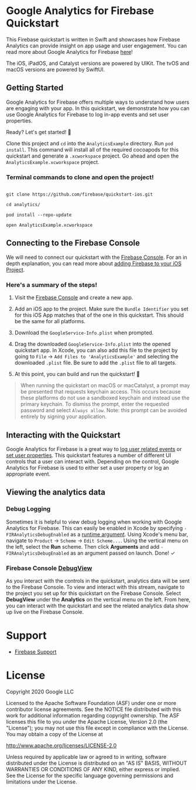 # Google Analytics for Firebase Quickstart

This Firebase quickstart is written in Swift and showcases how Firebase
Analytics can provide insight on app usage and user engagement. You can read more
about Google Analytics for Firebase [here](https://firebase.google.com/docs/analytics)!

The iOS, iPadOS, and Catalyst versions are powered by UIKit. The tvOS and macOS
versions are powered by SwiftUI.

## Getting Started

Google Analytics for Firebase offers multiple ways to understand how users are
engaging with your app. In this quickstart, we demonstrate how you can use
Google Analytics for Firebase to log in-app events and set user properties.

Ready? Let's get started! 🚀

Clone this project and `cd` into the `AnalyticsExample` directory.
Run `pod install`. This command will install all of the required cocoapods
for this quickstart and generate a `.xcworkspace` project. Go ahead and
open the `AnalyticsExample.xcworkspace` project.

### Terminal commands to clone and open the project!
```terminal

git clone https://github.com/firebase/quickstart-ios.git

cd analytics/

pod install --repo-update

open AnalyticsExample.xcworkspace
```

## Connecting to the Firebase Console

We will need to connect our quickstart with the
[Firebase Console](https://console.firebase.google.com). For an in
depth explanation, you can read more about
[adding Firebase to your iOS Project](https://firebase.google.com/docs/ios/setup).

### Here's a summary of the steps!
1. Visit the [Firebase Console](https://console.firebase.google.com)
and create a new app.

2. Add an iOS app to the project. Make sure the `Bundle Identifier` you
set for this iOS App matches that of the one in this quickstart. This should be the
same for all platforms.

3. Download the `GoogleService-Info.plist` when prompted.

4. Drag the downloaded `GoogleService-Info.plist` into the opened
quickstart app. In Xcode, you can also add this file to the project by going
to `File` → `Add Files to 'AnalyticsExample'` and selecting the
downloaded `.plist` file. Be sure to add the `.plist` file to all targets.

5. At this point, you can build and run the quickstart! 🎉

> When running the quickstart on macOS or macCatalyst, a prompt may be
> presented that requests keychain access. This occurs because these platforms
> do not use a sandboxed keychain and instead use the primary keychain. To
> dismiss the prompt, enter the requested password and select `Always allow`.
> Note: this prompt can be avoided entirely by signing your application.

## Interacting with the Quickstart

Google Analytics for Firebase is a great way to
[log user related events](https://firebase.google.com/docs/analytics/events?platform=ios)
or [set user properties](https://firebase.google.com/docs/analytics/user-properties?platform=ios).
This quickstart features a number of different UI controls that a user can interact with.
Depending on the control, Google Analytics for Firebase is used to either set a
user property or log an appropriate event.

## Viewing the analytics data

### Debug Logging
Sometimes it is helpful to view debug logging when working with
Google Analytics for Firebase. This can easily be enabled in Xcode by
specifying `-FIRAnalyticsDebugEnabled` as a [runtime argument](http://goo.gl/RfcP7r).
Using Xcode's menu bar, navigate to `Product` → `Scheme` → `Edit Scheme...`.
Using the vertical menu on the left, select the **Run** scheme.
Then click **Arguments** and add  `-FIRAnalyticsDebugEnabled` as an
argument passed on launch. Done! ✓

### Firebase Console [DebugView](https://firebase.google.com/docs/analytics/debugview)

As you interact with the controls in the quickstart, analytics data will be sent to the
Firebase Console. To view and interact with this stream, navigate to the project you
set up for this quickstart on the Firebase Console. Select **DebugView** under the
**Analytics** on the vertical menu on the left. From here, you can interact with the
quickstart and see the related analytics data show up live on the Firebase Console.

# Support

- [Firebase Support](https://firebase.google.com/support/)

# License

Copyright 2020 Google LLC


Licensed to the Apache Software Foundation (ASF) under one or more contributor
license agreements.  See the NOTICE file distributed with this work for
additional information regarding copyright ownership.  The ASF licenses this
file to you under the Apache License, Version 2.0 (the "License"); you may not
use this file except in compliance with the License.  You may obtain a copy of
the License at

http://www.apache.org/licenses/LICENSE-2.0

Unless required by applicable law or agreed to in writing, software
distributed under the License is distributed on an "AS IS" BASIS, WITHOUT
WARRANTIES OR CONDITIONS OF ANY KIND, either express or implied.  See the
License for the specific language governing permissions and limitations under
the License.
